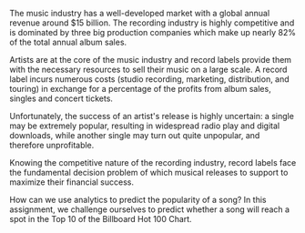 The music industry has a well-developed market with a global annual revenue around $15 billion. The recording industry is highly competitive and is dominated by three big production companies which make up nearly 82% of the total annual album sales.

Artists are at the core of the music industry and record labels provide them with the necessary resources to sell their music on a large scale. A record label incurs numerous costs (studio recording, marketing, distribution, and touring) in exchange for a percentage of the profits from album sales, singles and concert tickets.

Unfortunately, the success of an artist's release is highly uncertain: a single may be extremely popular, resulting in widespread radio play and digital downloads, while another single may turn out quite unpopular, and therefore unprofitable.

Knowing the competitive nature of the recording industry, record labels face the fundamental decision problem of which musical releases to support to maximize their financial success.

How can we use analytics to predict the popularity of a song? In this assignment, we challenge ourselves to predict whether a song will reach a spot in the Top 10 of the Billboard Hot 100 Chart.